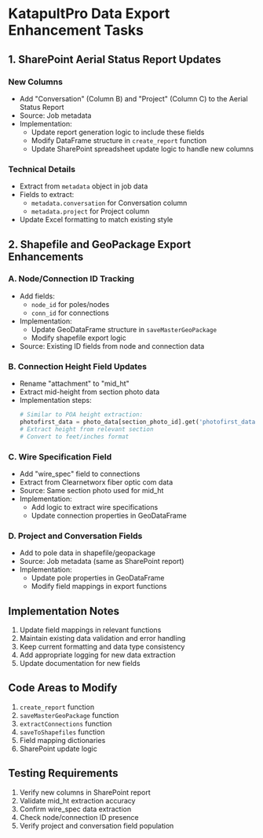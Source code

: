 # KatapultPro Data Export Enhancement Tasks

## 1. SharePoint Aerial Status Report Updates

### New Columns
- Add "Conversation" (Column B) and "Project" (Column C) to the Aerial Status Report
- Source: Job metadata
- Implementation:
  - Update report generation logic to include these fields
  - Modify DataFrame structure in `create_report` function
  - Update SharePoint spreadsheet update logic to handle new columns

### Technical Details
- Extract from `metadata` object in job data
- Fields to extract:
  - `metadata.conversation` for Conversation column
  - `metadata.project` for Project column
- Update Excel formatting to match existing style

## 2. Shapefile and GeoPackage Export Enhancements

### A. Node/Connection ID Tracking
- Add fields:
  - `node_id` for poles/nodes
  - `conn_id` for connections
- Implementation:
  - Update GeoDataFrame structure in `saveMasterGeoPackage`
  - Modify shapefile export logic
- Source: Existing ID fields from node and connection data

### B. Connection Height Field Updates
- Rename "attachment" to "mid_ht"
- Extract mid-height from section photo data
- Implementation steps:
  ```python
  # Similar to POA height extraction:
  photofirst_data = photo_data[section_photo_id].get('photofirst_data', {})
  # Extract height from relevant section
  # Convert to feet/inches format
  ```

### C. Wire Specification Field
- Add "wire_spec" field to connections
- Extract from Clearnetworx fiber optic com data
- Source: Same section photo used for mid_ht
- Implementation:
  - Add logic to extract wire specifications
  - Update connection properties in GeoDataFrame

### D. Project and Conversation Fields
- Add to pole data in shapefile/geopackage
- Source: Job metadata (same as SharePoint report)
- Implementation:
  - Update pole properties in GeoDataFrame
  - Modify field mappings in export functions

## Implementation Notes
1. Update field mappings in relevant functions
2. Maintain existing data validation and error handling
3. Keep current formatting and data type consistency
4. Add appropriate logging for new data extraction
5. Update documentation for new fields

## Code Areas to Modify
1. `create_report` function
2. `saveMasterGeoPackage` function
3. `extractConnections` function
4. `saveToShapefiles` function
5. Field mapping dictionaries
6. SharePoint update logic

## Testing Requirements
1. Verify new columns in SharePoint report
2. Validate mid_ht extraction accuracy
3. Confirm wire_spec data extraction
4. Check node/connection ID presence
5. Verify project and conversation field population